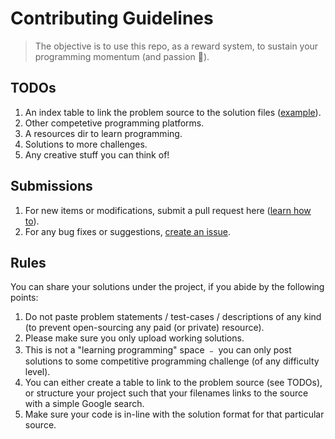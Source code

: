 # Contributing Guidelines

> The objective is to use this repo, as a reward system, to sustain your programming momentum (and passion 🙂).

## TODOs
1. An index table to link the problem source to the solution files ([example](https://github.com/lnishan/awesome-competitive-programming/blob/master/index.md)).
2. Other competetive programming platforms.
3. A resources dir to learn programming.
4. Solutions to more challenges.
5. Any creative stuff you can think of!

## Submissions
1. For new items or modifications, submit a pull request here ([learn how to](https://help.github.com/articles/using-pull-requests/)).
2. For any bug fixes or suggestions, [create an issue](https://github.com/lnishan/awesome-competitive-programming/issues/new).

## Rules
You can share your solutions under the project, if you abide by the following points:
1. Do not paste problem statements / test-cases / descriptions of any kind (to prevent open-sourcing any paid (or private) resource).
2. Please make sure you only upload working solutions.
3. This is not a "learning programming" space ﹣ you can only post solutions to some competitive programming challenge (of any difficulty level).
4. You can either create a table to link to the problem source (see TODOs), or structure your project such that your filenames links to the source with a simple Google search.
5. Make sure your code is in-line with the solution format for that particular source.
